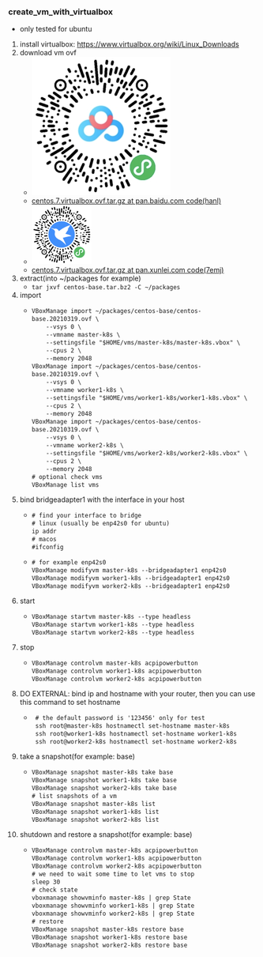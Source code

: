 ### create_vm_with_virtualbox

* only tested for ubuntu

1. install virtualbox: https://www.virtualbox.org/wiki/Linux_Downloads
2. download vm ovf
    * ![binary_code_for_vm_ovf.png](images/binary_code_for_vm_ovf.baidu.png)
    * [centos.7.virtualbox.ovf.tar.gz at pan.baidu.com code(hanl)](https://pan.baidu.com/s/1ETXjQ2oE30i3sb63oMWMpw)
    * ![binary_code_for_vm_ovf.png](images/binary_code_for_vm_ovf.xunlei.png)
    * [centos.7.virtualbox.ovf.tar.gz at pan.xunlei.com code(7emj)](https://pan.xunlei.com/s/VMW8PHxOeDC90M2JFNSamXceA1)
3. extract(into ~/packages for example)
    * ```tar jxvf centos-base.tar.bz2 -C ~/packages```
4. import
    * ```shell
      VBoxManage import ~/packages/centos-base/centos-base.20210319.ovf \
          --vsys 0 \
          --vmname master-k8s \
          --settingsfile "$HOME/vms/master-k8s/master-k8s.vbox" \
          --cpus 2 \
          --memory 2048
      VBoxManage import ~/packages/centos-base/centos-base.20210319.ovf \
          --vsys 0 \
          --vmname worker1-k8s \
          --settingsfile "$HOME/vms/worker1-k8s/worker1-k8s.vbox" \
          --cpus 2 \
          --memory 2048
      VBoxManage import ~/packages/centos-base/centos-base.20210319.ovf \
          --vsys 0 \
          --vmname worker2-k8s \
          --settingsfile "$HOME/vms/worker2-k8s/worker2-k8s.vbox" \
          --cpus 2 \
          --memory 2048
      # optional check vms
      VBoxManage list vms
      ```
5. bind bridgeadapter1 with the interface in your host
    * ```shell
      # find your interface to bridge
      # linux (usually be enp42s0 for ubuntu)
      ip addr
      # macos
      #ifconfig
      ```
    * ```shell
      # for example enp42s0
      VBoxManage modifyvm master-k8s --bridgeadapter1 enp42s0
      VBoxManage modifyvm worker1-k8s --bridgeadapter1 enp42s0
      VBoxManage modifyvm worker2-k8s --bridgeadapter1 enp42s0
      ```
6. start
    * ```shell
      VBoxManage startvm master-k8s --type headless
      VBoxManage startvm worker1-k8s --type headless
      VBoxManage startvm worker2-k8s --type headless
      ```
7. stop
    * ```shell
      VBoxManage controlvm master-k8s acpipowerbutton
      VBoxManage controlvm worker1-k8s acpipowerbutton
      VBoxManage controlvm worker2-k8s acpipowerbutton
      ```
8. DO EXTERNAL: bind ip and hostname with your router, then you can use this command to set hostname
   * ```shell
      # the default password is '123456' only for test
      ssh root@master-k8s hostnamectl set-hostname master-k8s
      ssh root@worker1-k8s hostnamectl set-hostname worker1-k8s
      ssh root@worker2-k8s hostnamectl set-hostname worker2-k8s
      ```
9. take a snapshot(for example: base)
    * ```shell
      VBoxManage snapshot master-k8s take base
      VBoxManage snapshot worker1-k8s take base
      VBoxManage snapshot worker2-k8s take base
      # list snapshots of a vm
      VBoxManage snapshot master-k8s list
      VBoxManage snapshot worker1-k8s list
      VBoxManage snapshot worker2-k8s list
      ```
10. shutdown and restore a snapshot(for example: base)
    * ```shell
      VBoxManage controlvm master-k8s acpipowerbutton
      VBoxManage controlvm worker1-k8s acpipowerbutton
      VBoxManage controlvm worker2-k8s acpipowerbutton
      # we need to wait some time to let vms to stop
      sleep 30
      # check state
      vboxmanage showvminfo master-k8s | grep State
      vboxmanage showvminfo worker1-k8s | grep State
      vboxmanage showvminfo worker2-k8s | grep State
      # restore
      VBoxManage snapshot master-k8s restore base
      VBoxManage snapshot worker1-k8s restore base
      VBoxManage snapshot worker2-k8s restore base
      ```
